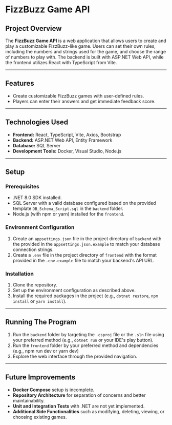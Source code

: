 # FizzBuzz Game API

## Project Overview

The **FizzBuzz Game API** is a web application that allows users to create and play a customizable FizzBuzz-like game. Users can set their own rules, including the numbers and strings used for the game, and choose the range of numbers to play with. The backend is built with ASP.NET Web API, while the frontend utilizes React with TypeScript from Vite.

---

## Features

- Create customizable FizzBuzz games with user-defined rules.
- Players can enter their answers and get immediate feedback score.

---

## Technologies Used

- **Frontend:** React, TypeScript, Vite, Axios, Bootstrap
- **Backend:** ASP.NET Web API, Entity Framework
- **Database:** SQL Server
- **Development Tools:** Docker, Visual Studio, Node.js

---

## Setup

### Prerequisites

- .NET 8.0 SDK installed.
- SQL Server with a valid database configured based on the provided template `DB_Schema_Script.sql` in the `backend` folder.
- Node.js (with npm or yarn) installed for the `frontend`.

### Environment Configuration

1. Create an `appsettings.json` file in the project directory of `backend` with the provided in the `appsettings.json.example` to match your database connection strings.
2. Create a `.env` file in the project directory of `frontend` with the format provided in the `.env.example` file to match your backend's API URL.

### Installation

1. Clone the repository.
2. Set up the environment configuration as described above.
3. Install the required packages in the project (e.g., `dotnet restore`, `npm install` or `yarn install`).

---

## Running The Program

1. Run the `backend` folder by targeting the `.csproj` file or the `.sln` file using your preferred method (e.g., `dotnet run` or your IDE's play button).
2. Run the `frontend` folder by your preferred method and dependencies (e.g., npm run dev or yarn dev)
3. Explore the web interface through the provided navigation.

---

## Future Improvements

- **Docker Compose** setup is incomplete.
- **Repository Architecture** for separation of concerns and better maintainability.
- **Unit and Integration Tests** with .NET are not yet implemented.
- **Additional Side Functionalities** such as modifying, deleting, viewing, or choosing existing games.
